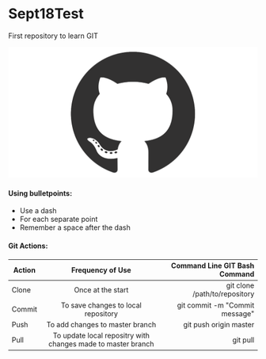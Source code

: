 # Sept18Test
First repository to learn GIT

![alt text][logo]

#### Using bulletpoints:
- Use a dash
- For each separate point
- Remember a space after the dash

#### Git Actions:
| Action     | Frequency of Use                                             | Command Line GIT Bash Command   |
| -----------|:------------------------------------------------------------:|--------------------------------:|
| Clone      | Once at the start                                            | git clone /path/to/repository   |
| Commit     | To save changes to local repository                          | git commit -m "Commit message"  |
| Push       | To add changes to master branch                              | git push origin master          |
| Pull       | To update local repositry with changes made to master branch | git pull                        |


[logo]: github.png "GitHub Logo"